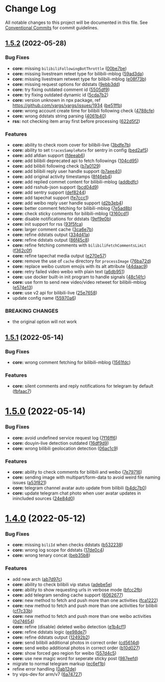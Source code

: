 # Change Log

All notable changes to this project will be documented in this file.
See [Conventional Commits](https://conventionalcommits.org) for commit guidelines.

## [1.5.2](https://github.com/sparanoid/a-soul/compare/v1.5.1...v1.5.2) (2022-05-28)


### Bug Fixes

* **core:** missing `bilibiliFollowingBotThrottle` ([00be7be](https://github.com/sparanoid/a-soul/commit/00be7bebb6249dbe85e95c0448b81c9fe51931e8))
* **core:** missing livestream reteet type for bilibili-mblog ([59ad3da](https://github.com/sparanoid/a-soul/commit/59ad3dac02c3329ccd69bd69510cb46833a95fc8))
* **core:** missing livestream retweet type for bilibili-mblog ([e08f73b](https://github.com/sparanoid/a-soul/commit/e08f73baf009d9f9f2eb33ecd2591f530d9f743d))
* **core:** missing request options for ddstats ([9ebb3dd](https://github.com/sparanoid/a-soul/commit/9ebb3ddf43c5fd2f7c4b5b711256d49640954d86))
* **core:** try fixing outdated comment id ([5505df9](https://github.com/sparanoid/a-soul/commit/5505df9f9203cd14d53664d6d216f66f1bde2271))
* **core:** try fixing outdated dynamic id ([5cda7b2](https://github.com/sparanoid/a-soul/commit/5cda7b2ebe08289432199c5b515a98787b1c9206))
* **core:** version unknown in npx package, ref https://github.com/yargs/yargs/issues/1934 ([be51ffb](https://github.com/sparanoid/a-soul/commit/be51ffb19ca5539f63d4c1a0462d8dc212410dc2))
* **core:** wrong account create time for bilibili following check ([4788cfe](https://github.com/sparanoid/a-soul/commit/4788cfee2e54d1478361fbfcb2368bfa937c0206))
* **core:** wrong ddstats string parsing ([4061b40](https://github.com/sparanoid/a-soul/commit/4061b400303945fb18a0a09e201c7302532de105))
* **rss:** not checking item array first before processing ([622d5f2](https://github.com/sparanoid/a-soul/commit/622d5f281afb63bb7ac0f9285cf25c47fc26cbae))


### Features

* **core:** ability to check room cover for bilibili-live ([3bdfe7b](https://github.com/sparanoid/a-soul/commit/3bdfe7b1d7570aacdf0b2be1015b83019802b06d))
* **core:** ability to set `tracesSampleRate` for sentry in config ([bed2af5](https://github.com/sparanoid/a-soul/commit/bed2af5d1c0db9df07c7526d42816478261c3747))
* **core:** add afdian support ([fdeeab6](https://github.com/sparanoid/a-soul/commit/fdeeab6773064f09f2d5405344b906129b4637c4))
* **core:** add bilibili deprecated api to fetch followings ([104cd95](https://github.com/sparanoid/a-soul/commit/104cd9533ea5284a61631847f588c8258a818571))
* **core:** add bilibili following check ([b7a0129](https://github.com/sparanoid/a-soul/commit/b7a012964ba92e706c4dddc4a978943bf8274e84))
* **core:** add bilibili reply user handle support ([b7aee40](https://github.com/sparanoid/a-soul/commit/b7aee40caf97a0e0341cbb93ce86bd5d0efb2375))
* **core:** add original activity timestamps ([8f46eb4](https://github.com/sparanoid/a-soul/commit/8f46eb4d95e31c2d2bd4b5159d3f07ce6712cdf1))
* **core:** add replied commet content for bilibili-mblog ([addbdfc](https://github.com/sparanoid/a-soul/commit/addbdfc3410d22c60cb82d316a829528556f1ce6))
* **core:** add rsshub-json support ([bcd04d9](https://github.com/sparanoid/a-soul/commit/bcd04d996e19dc34e47e2854f3efa65e452d1442))
* **core:** add sentry support ([def8244](https://github.com/sparanoid/a-soul/commit/def82444b1b3beb94ffb701004566d8f0ba2c4b9))
* **core:** add tapechat support ([fe7ccc1](https://github.com/sparanoid/a-soul/commit/fe7ccc1691969d11f8884039d6c0516a0f5a6fab))
* **core:** add weibo reply user handle support ([d2b3eb4](https://github.com/sparanoid/a-soul/commit/d2b3eb455a2036a6ef4fcada96931c776cfbebef))
* **core:** better comment fetching for bilibili-mblog ([7e5ad8b](https://github.com/sparanoid/a-soul/commit/7e5ad8b7708348b01a803c4a6ba3a453a0e79ff0))
* **core:** check sticky comments for bilibili-mblog ([3160cd1](https://github.com/sparanoid/a-soul/commit/3160cd102d62078345108a6b28fd877f30d8b7de))
* **core:** disable notifications for ddstats ([9ef9e0b](https://github.com/sparanoid/a-soul/commit/9ef9e0b4053149cce2d423fe11fad7e1178ffe87))
* **core:** init support for rss ([93f5fca](https://github.com/sparanoid/a-soul/commit/93f5fca339dccc29c3d6041853e866af7b0dec91))
* **core:** larger comment cache ([3ca6e7b](https://github.com/sparanoid/a-soul/commit/3ca6e7b1a4fed377e23cf1bb09d332ce988a676a))
* **core:** refine ddstats output ([334d41a](https://github.com/sparanoid/a-soul/commit/334d41a16db4bfcafa2c77d4e32c17001a2455f1))
* **core:** refine ddstats output ([86f45c8](https://github.com/sparanoid/a-soul/commit/86f45c874a0bf6bae422b31c763b4ca5a2b5fb6b))
* **core:** refine fetching comments with `bilibiliFetchCommentsLimit` ([f362c0f](https://github.com/sparanoid/a-soul/commit/f362c0f9b84363edbc95bfc6f71126aa71802b6c))
* **core:** refine tapechat media output ([e270e57](https://github.com/sparanoid/a-soul/commit/e270e57901538f9d53092fcea20f915eb02e8d05))
* **core:** remove the use of `cache` directory for `processImage` ([76ba72d](https://github.com/sparanoid/a-soul/commit/76ba72d9848cffcbbd734092dbe71b72b83d586a))
* **core:** replace weibo custom emojis with its alt attribute ([44daac9](https://github.com/sparanoid/a-soul/commit/44daac9eee8dfb843cc4b442da8a91f022fce937))
* **core:** retry failed video weibo with plain text ([a6db951](https://github.com/sparanoid/a-soul/commit/a6db9510a17b28cde05188273a00df72e3534927))
* **core:** use docker built-in init program to handle signals ([48c14fc](https://github.com/sparanoid/a-soul/commit/48c14fc9af3287f12971602c59444043cca6b444))
* **core:** use form to send new video/video retweet for bilibili-mblog ([e574e13](https://github.com/sparanoid/a-soul/commit/e574e13a6f46cd13b57d309b942cca78cfd18010))
* **core:** use v2 api for bilibili-live ([25e7658](https://github.com/sparanoid/a-soul/commit/25e765804fbd8d4ecfb9f2b00ee65217c8e19ada))
* update config name ([55970a6](https://github.com/sparanoid/a-soul/commit/55970a60b3e27f4cf33ff2c7455e937d32fc80fc))


### BREAKING CHANGES

* the original option will not work





## [1.5.1](https://github.com/sparanoid/a-soul/compare/v1.5.0...v1.5.1) (2022-05-14)


### Bug Fixes

* **core:** wrong comment fetching for bilibili-mblog ([1561fdc](https://github.com/sparanoid/a-soul/commit/1561fdcdc0b0ad0b2794e3745d04d64ed3d376a2))


### Features

* **core:** silent comments and reply notifications for telegram by default ([fbfaac7](https://github.com/sparanoid/a-soul/commit/fbfaac75a9fc57c7137fa544046022addeb7c227))





# [1.5.0](https://github.com/sparanoid/a-soul/compare/v1.4.0...v1.5.0) (2022-05-14)


### Bug Fixes

* **core:** avoid undefined service request log ([7f16ff6](https://github.com/sparanoid/a-soul/commit/7f16ff6ed3d783c5a814a9e2ae4cf8cfc293addd))
* **core:** douyin-live detection outdated ([16df9d9](https://github.com/sparanoid/a-soul/commit/16df9d993b3236a98150a82dc069537242c38689))
* **core:** wrong bilibili geolocation detection ([06ac1c9](https://github.com/sparanoid/a-soul/commit/06ac1c9eceb9a8e6286f1b3482e75d69c7b16ff3))


### Features

* **core:** ability to check comments for bilibili and weibo ([7e79716](https://github.com/sparanoid/a-soul/commit/7e797169b2a5402ae8b1c100bcda5248436d1902))
* **core:** sending image with multipart/form-data to avoid weird file naming issues ([a53f821](https://github.com/sparanoid/a-soul/commit/a53f82146c62de997409504f361af964e49295d4))
* **core:** telegram channel avatar auto update from bilibili ([b4dc7b0](https://github.com/sparanoid/a-soul/commit/b4dc7b026d3d3ca819449cc1acc3aa86ee30af86))
* **core:** update telegram chat photo when user avatar updates in inincluded sources ([24e84d0](https://github.com/sparanoid/a-soul/commit/24e84d0fca55c7451537ebe60d2e0fec44e01c83))





# [1.4.0](https://github.com/sparanoid/a-soul/compare/v1.3.2...v1.4.0) (2022-05-12)


### Bug Fixes

* **core:** missing `biliId` when checks ddstats ([b532238](https://github.com/sparanoid/a-soul/commit/b5322381f4697f8d0f64e4491b7cbfbd3c6a9261))
* **core:** wrong log scope for ddstats ([17de0c4](https://github.com/sparanoid/a-soul/commit/17de0c4aca98421f067e8d748206a6005e4cb539))
* **core:** wrong tenary concat ([beb35b8](https://github.com/sparanoid/a-soul/commit/beb35b8761b708e1f463c42715a95e2aa2ad8f25))


### Features

* add new arch ([ab7d97c](https://github.com/sparanoid/a-soul/commit/ab7d97c169617d1a1a39b655216a05f5a71a4f3d))
* **core:** ability to check bilibili vip status ([adebe5e](https://github.com/sparanoid/a-soul/commit/adebe5e6d3a676dc475e5c589225c6939210c630))
* **core:** ability to show requesting urls in verbose mode ([bfcc2fb](https://github.com/sparanoid/a-soul/commit/bfcc2fbbcd3b2b120bfd35d763917803fd8c5a47))
* **core:** add telegram sending cache support ([6062677](https://github.com/sparanoid/a-soul/commit/6062677b28f73aa9ec6fe00d1b367bc97f1da5e0))
* **core:** new method to fetch and push more than one activities ([fca1222](https://github.com/sparanoid/a-soul/commit/fca122227a97288e562fef1a92102fc3a71cdc75))
* **core:** new method to fetch and push more than one activities for bilibili ([cf7c33b](https://github.com/sparanoid/a-soul/commit/cf7c33be1a0e61c472e95d9a80c83a6d3bbb3369))
* **core:** new method to fetch and push more than one weibo activities ([0d74654](https://github.com/sparanoid/a-soul/commit/0d746540939c085a6398930a061f7098b01da5fc))
* **core:** refine (disable) deleted weibo detection ([e1b4cf1](https://github.com/sparanoid/a-soul/commit/e1b4cf100f186e74e80e4b1f11aa6d3b47d2d99c))
* **core:** refine ddstats logic ([ee98de7](https://github.com/sparanoid/a-soul/commit/ee98de7eeee831018938723711aabfdad971dc5c))
* **core:** refine ddstats output ([12492b2](https://github.com/sparanoid/a-soul/commit/12492b2e975c7c2275e17daf7f4a2c9a30576d03))
* **core:** send bilibili additional photos in correct order ([cd5614d](https://github.com/sparanoid/a-soul/commit/cd5614d5dbbed278febc459df18485bd71d60ded))
* **core:** send weibo additional photos in correct order ([b10d027](https://github.com/sparanoid/a-soul/commit/b10d0271c28374d1c74c77191458ae25ded9bb9d))
* **core:** show forced geo region for weibo ([557d4c5](https://github.com/sparanoid/a-soul/commit/557d4c5fff07becbc27bdc1b87de9bf099a27f0f))
* **core:** use new magic word for seperate sticky post ([987eefd](https://github.com/sparanoid/a-soul/commit/987eefd229632a6518096f394f7b1ea5e05548cd))
* migrate to normal telegram markup ([ec6ef1b](https://github.com/sparanoid/a-soul/commit/ec6ef1b1a6e686271015142205e97635366e27e9))
* refine error handling ([0ab12de](https://github.com/sparanoid/a-soul/commit/0ab12de26b710206ac662e2d1713b23740bb9d1e))
* try vips-dev for arm/v7 ([6a74727](https://github.com/sparanoid/a-soul/commit/6a74727f4646a260f2878da5856b87142516ab0b))
